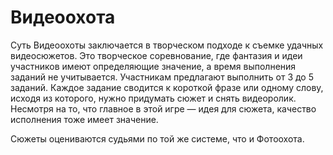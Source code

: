 # Видеоохота

Суть Видеоохоты заключается в творческом подходе к съемке удачных видеосюжетов. Это творческое соревнование, где фантазия и идеи участников имеют определяющие значение, а время выполнения заданий не учитывается. Участникам предлагают выполнить от 3 до 5 заданий. Каждое задание сводится к короткой фразе или одному слову, исходя из которого, нужно придумать сюжет и снять видеоролик. Несмотря на то, что главное в этой игре — идея для сюжета, качество исполнения тоже имеет значение.

Сюжеты оцениваются судьями по той же системе, что и Фотоохота.